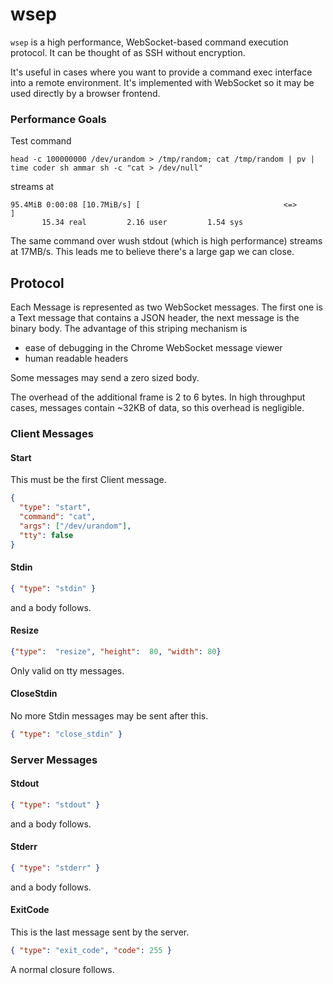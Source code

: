 # wsep

`wsep` is a high performance, WebSocket-based command execution protocol. It can be thought of as SSH without
encryption.

It's useful in cases where you want to provide a command exec interface into a remote environment. It's implemented
with WebSocket so it may be used directly by a browser frontend.

### Performance Goals

Test command

```shell script
head -c 100000000 /dev/urandom > /tmp/random; cat /tmp/random | pv | time coder sh ammar sh -c "cat > /dev/null"
```

streams at

```shell script
95.4MiB 0:00:08 [10.7MiB/s] [                                <=>                                                                                                                                                  ]
       15.34 real         2.16 user         1.54 sys
```

The same command over wush stdout (which is high performance) streams at 17MB/s. This leads me to believe
there's a large gap we can close.

## Protocol

Each Message is represented as two WebSocket messages. The first one is a Text message that contains a
JSON header, the next message is the binary body. The advantage of this striping mechanism is

- ease of debugging in the Chrome WebSocket message viewer
- human readable headers

Some messages may send a zero sized body.

The overhead of the additional frame is 2 to 6 bytes. In high throughput cases, messages contain ~32KB of data,
so this overhead is negligible.

### Client Messages

#### Start

This must be the first Client message.

```json
{
  "type": "start",
  "command": "cat",
  "args": ["/dev/urandom"],
  "tty": false
}
```

#### Stdin

```json
{ "type": "stdin" }
```

and a body follows.

#### Resize

```json
{"type":  "resize", "height":  80, "width": 80}
```

Only valid on tty messages.

#### CloseStdin

No more Stdin messages may be sent after this.

```json
{ "type": "close_stdin" }
```

### Server Messages

#### Stdout

```json
{ "type": "stdout" }
```

and a body follows.

#### Stderr

```json
{ "type": "stderr" }
```

and a body follows.

#### ExitCode

This is the last message sent by the server.

```json
{ "type": "exit_code", "code": 255 }
```

A normal closure follows.

